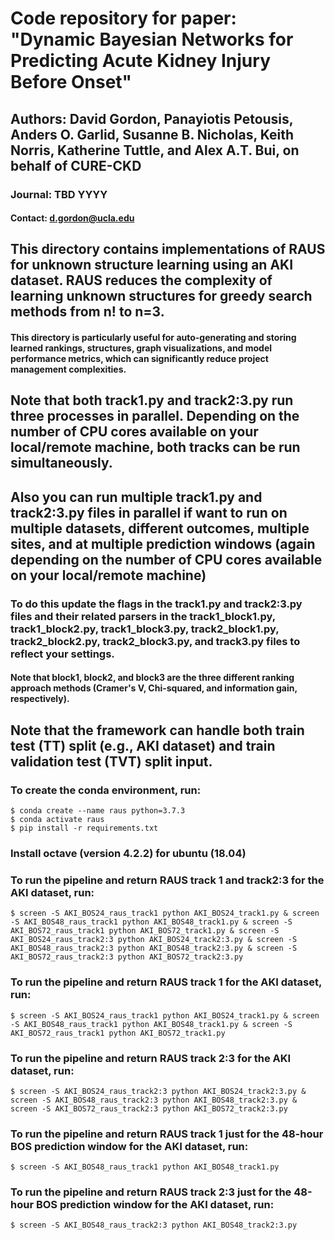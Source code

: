 #  Code repository for paper: "Dynamic Bayesian Networks for Predicting Acute Kidney Injury Before Onset"

## Authors: David Gordon, Panayiotis Petousis, Anders O. Garlid, Susanne B. Nicholas, Keith Norris, Katherine Tuttle, and Alex A.T. Bui, on behalf of CURE-CKD

### Journal: TBD YYYY

#### Contact: d.gordon@ucla.edu

## This directory contains implementations of RAUS for unknown structure learning using an AKI dataset. RAUS reduces the complexity of learning unknown structures for greedy search methods from n! to n=3.
#### This directory is particularly useful for auto-generating and storing learned rankings, structures, graph visualizations, and model performance metrics, which can significantly reduce project management complexities.

## Note that both track1.py and track2:3.py run three processes in parallel. Depending on the number of CPU cores available on your local/remote machine, both tracks can be run simultaneously.

## Also you can run multiple track1.py and track2:3.py files in parallel if want to run on multiple datasets, different outcomes, multiple sites, and at multiple prediction windows (again depending on the number of CPU cores available on your local/remote machine)
### To do this update the flags in the track1.py and track2:3.py files and their related parsers in the track1_block1.py, track1_block2.py, track1_block3.py, track2_block1.py, track2_block2.py, track2_block3.py, and track3.py files to reflect your settings.
#### Note that block1, block2, and block3 are the three different ranking approach methods (Cramer's V, Chi-squared, and information gain, respectively).

## Note that the framework can handle both train test (TT) split (e.g., AKI dataset) and train validation test (TVT) split input.


### To create the conda environment, run:

```shell
$ conda create --name raus python=3.7.3
$ conda activate raus
$ pip install -r requirements.txt

```

### Install octave (version 4.2.2) for ubuntu (18.04)

###  To run the pipeline and return RAUS track 1 and track2:3 for the AKI dataset, run:

```shell
$ screen -S AKI_BOS24_raus_track1 python AKI_BOS24_track1.py & screen -S AKI_BOS48_raus_track1 python AKI_BOS48_track1.py & screen -S AKI_BOS72_raus_track1 python AKI_BOS72_track1.py & screen -S AKI_BOS24_raus_track2:3 python AKI_BOS24_track2:3.py & screen -S AKI_BOS48_raus_track2:3 python AKI_BOS48_track2:3.py & screen -S AKI_BOS72_raus_track2:3 python AKI_BOS72_track2:3.py

```

###  To run the pipeline and return RAUS track 1 for the AKI dataset, run:

```shell
$ screen -S AKI_BOS24_raus_track1 python AKI_BOS24_track1.py & screen -S AKI_BOS48_raus_track1 python AKI_BOS48_track1.py & screen -S AKI_BOS72_raus_track1 python AKI_BOS72_track1.py

```

###  To run the pipeline and return RAUS track 2:3 for the AKI dataset, run:

```shell
$ screen -S AKI_BOS24_raus_track2:3 python AKI_BOS24_track2:3.py & screen -S AKI_BOS48_raus_track2:3 python AKI_BOS48_track2:3.py & screen -S AKI_BOS72_raus_track2:3 python AKI_BOS72_track2:3.py

```

###  To run the pipeline and return RAUS track 1 just for the 48-hour BOS prediction window for the AKI dataset, run:

```shell
$ screen -S AKI_BOS48_raus_track1 python AKI_BOS48_track1.py

```

###  To run the pipeline and return RAUS track 2:3 just for the 48-hour BOS prediction window for the AKI dataset, run:

```shell
$ screen -S AKI_BOS48_raus_track2:3 python AKI_BOS48_track2:3.py

```
